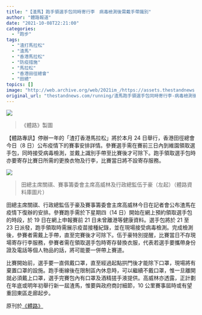 ```yaml
---
title: "【渣馬】跑手領選手包同時寄行李　病毒檢測後需戴手帶識別"
author: "體路報道"
date: "2021-10-08T22:21:00"
categories:
  - "跑步"
tags:
  - "渣打馬拉松"
  - "渣馬"
  - "香港馬拉松"
  - "防疫措施"
  - "馬拉松"
  - "香港田徑總會"
  - "田總"
topics: []
image: "http://web.archive.org/web/2021im_/https://assets.thestandnews.com/media/photos/9064476239562734567213457233.png"
original_url: "thestandnews.com/running/渣馬跑手領選手包同時寄行李-病毒檢測後需戴手帶識別"
---
```

![](http://web.archive.org/web/2021im_/https://assets.thestandnews.com/media/photos/9064476239562734567213457233.png)
> 《體路》製圖

【體路專訊】停辦一年的「渣打香港馬拉松」將於本月 24 日舉行，香港田徑總會今日（8 日）公布疫情下的賽事安排詳情。參賽選手需在賽前三日內到維園領取選手包，同時接受病毒檢測，並戴上識別手帶至比賽後才可除下。跑手領取選手包時亦要寄存比賽日所需的更換衣物及行李，比賽當日將不設寄存服務。

![](http://web.archive.org/web/2021im_/https://www.sportsroad.hk/wp-content/uploads/2021/07/marathon_association_20210709_003.jpg)
> 田總主席關祺、賽事籌委會主席高威林及行政總監伍于豪（左起）（體路資料庫圖片）

田總主席關祺、行政總監伍于豪及賽事籌委會主席高威林今日在記者會公布渣馬在疫情下復辦的安排。參賽跑手需於下星期四（14 日）開始在網上預約領取選手包的時段，於 19 日在網上申報賽前 21 日未曾離港等健康資料。選手包將於 21 至 23 日派發，跑手領取時需展示疫苗接種紀錄，並在現場接受病毒檢測。完成檢測後，參賽者需戴上手帶，直至完賽後才可除下。伍于豪特別提醒，比賽當日不存現場寄存行李服務，參賽者需在領取選手包時寄存替換衣服，代表若選手要攜帶身份證及電話等個人物品的話，將可能要一併帶上賽道。

比賽開始前，選手要一直佩戴口罩，直至經過起點拱門後才能除下口罩，現場將有棄置口罩的設施。跑手衝線後在限制區內休息時，可以繼續不戴口罩，惟一旦離開就必須戴上口罩，選手完賽包內有口罩及酒精搓手液提供。高威林亦透露，正計劃在年底或明年初舉行新一屆渣馬，惟要與政府商討細節，10 公里賽事屆時或有望重回東區走廊起步。

原刊於[《體路》](http://web.archive.org/web/20211229132520/https://www.sportsroad.hk/archives/355309)